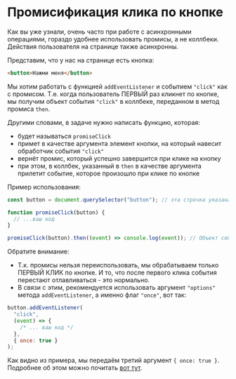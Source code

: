 # Промисификация клика по кнопке

Как вы уже узнали, очень часто при работе с асинхронными операциями, гораздо удобнее использовать промисы, а не коллбеки.
Действия пользователя на странице также асинхронны.

Представим, что у нас на странице есть кнопка:

```html
<button>Нажми меня</button>
```

Мы хотим работать с функцией `addEventListener` и событием `"click"` как с промисом. Т.е. когда пользователь ПЕРВЫЙ раз
кликнет по кнопке, мы получим объект события `"click"` в коллбеке, переданном в метод промиса `then`.

Другими словами, в задаче нужно написать функцию, которая:

- будет называться `promiseClick`
- примет в качестве аргумента элемент кнопки, на который навесит обработчик события `"click"`
- вернёт промис, который успешно завершится при клике на кнопку
- при этом, в коллбек, указанный в `then` в качестве аргумента прилетит событие, которое произошло при клике по кнопке

Пример использования:

```js
const button = document.querySelector("button"); // эта строчка указана для примера, и в коде вашего решения быть не должна.

function promiseClick(button) {
  // ...ваш код
}

promiseClick(button).then((event) => console.log(event)); // Объект события "click"
```

Обратите внимание:

- Т.к. промисы нельзя переиспользовать, мы обрабатываем только ПЕРВЫЙ КЛИК по кнопке. И то, что после первого клика события перестают отлавливаться - это нормально.
- В связи с этим, рекомендуется использовать аргумент `"options"` метода `addEventListener`, а именно флаг `"once"`, вот так:

```js
button.addEventListener(
  "click",
  (event) => {
    /* ... ваш код */
  },
  { once: true }
);
```

Как видно из примера, мы передаём третий аргумент `{ once: true }`. Подробнее об этом можно почитать [вот тут](https://learn.javascript.ru/introduction-browser-events#addeventlistener).
